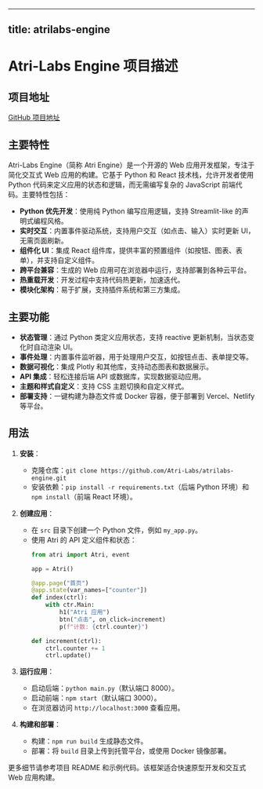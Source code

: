 
---
title: atrilabs-engine
---

# Atri-Labs Engine 项目描述

## 项目地址
[GitHub 项目地址](https://github.com/Atri-Labs/atrilabs-engine)

## 主要特性
Atri-Labs Engine（简称 Atri Engine）是一个开源的 Web 应用开发框架，专注于简化交互式 Web 应用的构建。它基于 Python 和 React 技术栈，允许开发者使用 Python 代码来定义应用的状态和逻辑，而无需编写复杂的 JavaScript 前端代码。主要特性包括：
- **Python 优先开发**：使用纯 Python 编写应用逻辑，支持 Streamlit-like 的声明式编程风格。
- **实时交互**：内置事件驱动系统，支持用户交互（如点击、输入）实时更新 UI，无需页面刷新。
- **组件化 UI**：集成 React 组件库，提供丰富的预置组件（如按钮、图表、表单），并支持自定义组件。
- **跨平台兼容**：生成的 Web 应用可在浏览器中运行，支持部署到各种云平台。
- **热重载开发**：开发过程中支持代码热更新，加速迭代。
- **模块化架构**：易于扩展，支持插件系统和第三方集成。

## 主要功能
- **状态管理**：通过 Python 类定义应用状态，支持 reactive 更新机制，当状态变化时自动渲染 UI。
- **事件处理**：内置事件监听器，用于处理用户交互，如按钮点击、表单提交等。
- **数据可视化**：集成 Plotly 和其他库，支持动态图表和数据展示。
- **API 集成**：轻松连接后端 API 或数据库，实现数据驱动应用。
- **主题和样式自定义**：支持 CSS 主题切换和自定义样式。
- **部署支持**：一键构建为静态文件或 Docker 容器，便于部署到 Vercel、Netlify 等平台。

## 用法
1. **安装**：
   - 克隆仓库：`git clone https://github.com/Atri-Labs/atrilabs-engine.git`
   - 安装依赖：`pip install -r requirements.txt`（后端 Python 环境）和 `npm install`（前端 React 环境）。

2. **创建应用**：
   - 在 `src` 目录下创建一个 Python 文件，例如 `my_app.py`。
   - 使用 Atri 的 API 定义组件和状态：
     ```python
     from atri import Atri, event

     app = Atri()

     @app.page("首页")
     @app.state(var_names=["counter"])
     def index(ctrl):
         with ctr.Main:
             h1("Atri 应用")
             btn("点击", on_click=increment)
             p(f"计数: {ctrl.counter}")

     def increment(ctrl):
         ctrl.counter += 1
         ctrl.update()
     ```

3. **运行应用**：
   - 启动后端：`python main.py`（默认端口 8000）。
   - 启动前端：`npm start`（默认端口 3000）。
   - 在浏览器访问 `http://localhost:3000` 查看应用。

4. **构建和部署**：
   - 构建：`npm run build` 生成静态文件。
   - 部署：将 `build` 目录上传到托管平台，或使用 Docker 镜像部署。

更多细节请参考项目 README 和示例代码。该框架适合快速原型开发和交互式 Web 应用构建。